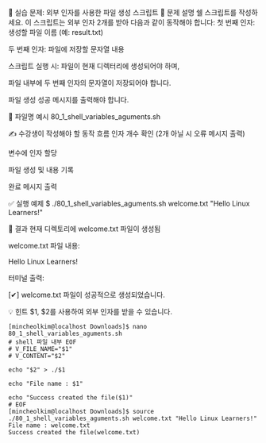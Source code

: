 
🧪 실습 문제: 외부 인자를 사용한 파일 생성 스크립트
📘 문제 설명
쉘 스크립트를 작성하세요. 이 스크립트는 외부 인자 2개를 받아 다음과 같이 동작해야 합니다:
첫 번째 인자: 생성할 파일 이름 (예: result.txt)


두 번째 인자: 파일에 저장할 문자열 내용


스크립트 실행 시:
파일이 현재 디렉터리에 생성되어야 하며,


파일 내부에 두 번째 인자의 문자열이 저장되어야 합니다.


파일 생성 성공 메시지를 출력해야 합니다.



📄 파일명 예시
80_1_shell_variables_aguments.sh

✍️ 수강생이 작성해야 할 동작 흐름
인자 개수 확인 (2개 아닐 시 오류 메시지 출력)


변수에 인자 할당


파일 생성 및 내용 기록


완료 메시지 출력



✅ 실행 예제
$ ./80_1_shell_variables_aguments.sh welcome.txt "Hello Linux Learners!"

📂 결과
현재 디렉토리에 welcome.txt 파일이 생성됨


welcome.txt 파일 내용:


Hello Linux Learners!

터미널 출력:


[✔] welcome.txt 파일이 성공적으로 생성되었습니다.


💡 힌트
$1, $2를 사용하여 외부 인자를 받을 수 있습니다.

```shell
[mincheolkim@localhost Downloads]$ nano 80_1_shell_variables_aguments.sh 
# shell 파일 내부 EOF
# V_FILE_NAME="$1"
# V_CONTENT="$2"

echo "$2" > ./$1

echo "File name : $1"

echo "Success created the file($1)"
# EOF
[mincheolkim@localhost Downloads]$ source ./80_1_shell_variables_aguments.sh welcome.txt "Hello Linux Learners!"
File name : welcome.txt
Success created the file(welcome.txt)

```
